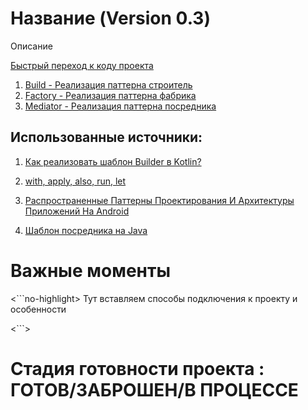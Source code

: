 # Название (Version 0.3)


Описание

[Быстрый переход к коду проекта](https://github.com/Sguruu/Teaching-project-on-technology-and-others/tree/TeachingBasicProjects/src)
1. [Build - Реализация паттерна строитель](https://github.com/Sguruu/Teaching-project-on-technology-and-others/tree/TeachingBasicProjects/src/builder)
2. [Factory - Реализация паттерна фабрика](https://github.com/Sguruu/Teaching-project-on-technology-and-others/tree/TeachingBasicProjects/src/factory)
3. [Mediator - Реализация паттерна посредника](https://github.com/Sguruu/Teaching-project-on-technology-and-others/tree/TeachingBasicProjects/src/mediator)

## Использованные источники:
1. [Как реализовать шаблон Builder в Kotlin?](https://coderoad.ru/36140791/%D0%9A%D0%B0%D0%BA-%D1%80%D0%B5%D0%B0%D0%BB%D0%B8%D0%B7%D0%BE%D0%B2%D0%B0%D1%82%D1%8C-%D1%88%D0%B0%D0%B1%D0%BB%D0%BE%D0%BD-Builder-%D0%B2-Kotlin)

2. [with, apply, also, run, let](http://developer.alexanderklimov.ru/android/kotlin/with-apply-also.php)

3. [Распространенные Паттерны Проектирования И Архитектуры Приложений На Android](https://swiftbook.ru/post/tutorials/common-design-patterns-and-app-architectures-for-android/)
4. [Шаблон посредника на Java](https://javascopes.com/java-mediator-pattern-62bc76d8/)
##

# Важные моменты 
<```no-highlight>
Тут вставляем способы подключения к проекту и особенности 

<```>
# Стадия готовности проекта : ГОТОВ/ЗАБРОШЕН/В ПРОЦЕССЕ 



